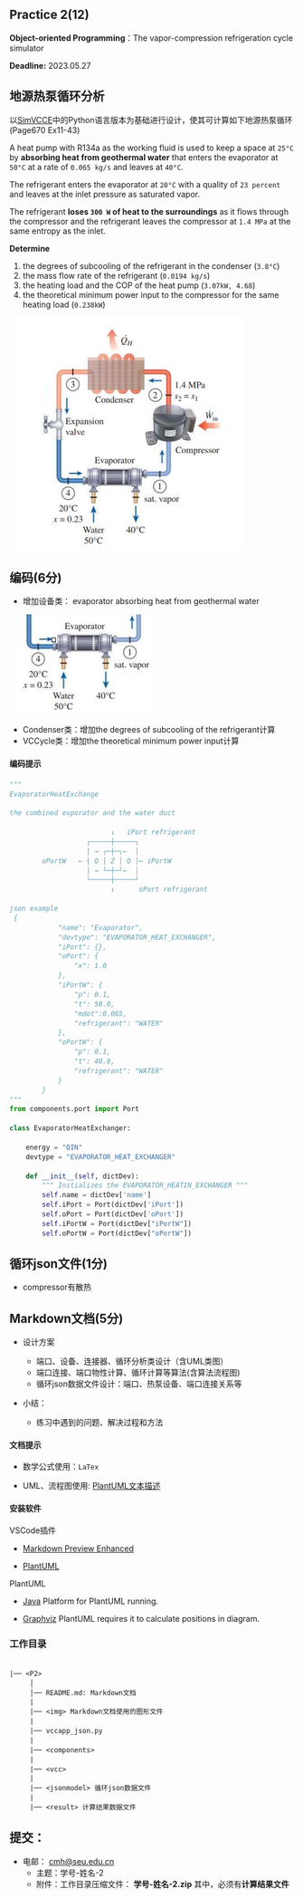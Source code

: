 ## Practice 2(12)

**Object-oriented Programming**：The  vapor-compression refrigeration cycle simulator 

**Deadline:**  2023.05.27

## 地源热泵循环分析

以[SimVCCE](https://gitee.com/thermalogic/simvcce)中的Python语言版本为基础进行设计，使其可计算如下地源热泵循环(Page670 Ex11-43)

A heat pump with R134a as the working fluid is used to keep a space at `25°C` by **absorbing heat from geothermal water** that enters the evaporator at `50°C` at a rate of `0.065 kg/s` and leaves at `40°C`. 

The refrigerant enters the evaporator at `20°C` with a quality of `23 percent` and leaves at the inlet pressure as saturated vapor. 

The refrigerant **loses `300 W` of heat to the surroundings** as it flows through the compressor and the refrigerant leaves the compressor at `1.4 MPa` at the same entropy as the inlet.

**Determine**

1. the degrees of subcooling of the refrigerant in the condenser (`3.8°C`)
2. the mass flow rate of the refrigerant (`0.0194 kg/s`)
3. the heating load and the COP of the heat pump (`3.07kW, 4.68`)
4. the theoretical minimum power input to the compressor for the same heating load (`0.238kW`)

![](./img/heatpump_11_43.jpg)

## 编码(6分)

* 增加设备类： evaporator absorbing heat from geothermal water 

![](./img/evaporator_hp.jpg)

* Condenser类：增加the degrees of subcooling of the refrigerant计算
* VCCycle类：增加the theoretical minimum power input计算

#### 编码提示

```python
"""
EvaporatorHeatExchange

the combined evporator and the water duct

                         ↓   iPort refrigerant
                   ┌─────┼─────┐
                   │ → ┌─┼─┐←  │
        oPortW   ← ┤ Q │ Z │ Q │← iPortW
                   │ → └─┼─┘←  │
                   └─────┼─────┘
                         ↓      oPort refrigerant

json example
 {
            "name": "Evaporator",
            "devtype": "EVAPORATOR_HEAT_EXCHANGER",
            "iPort": {},
            "oPort": {
                "x": 1.0
            },
            "iPortW": {
                "p": 0.1,
                "t": 50.0,
                "mdot":0.065,
                "refrigerant": "WATER"
            },
            "oPortW": {
                "p": 0.1,
                "t": 40.0,
                "refrigerant": "WATER"
            }
        }
"""
from components.port import Port

class EvaporatorHeatExchanger:

    energy = "QIN"
    devtype = "EVAPORATOR_HEAT_EXCHANGER"

    def __init__(self, dictDev):
        """ Initializes the EVAPORATOR_HEATIN_EXCHANGER """
        self.name = dictDev['name']
        self.iPort = Port(dictDev['iPort'])
        self.oPort = Port(dictDev['oPort'])
        self.iPortW = Port(dictDev["iPortW"])
        self.oPortW = Port(dictDev["oPortW"])
```

## 循环json文件(1分)

* compressor有散热

## Markdown文档(5分)

* 设计方案
  * 端口、设备、连接器、循环分析类设计（含UML类图）
  * 端口连接、端口物性计算、循环计算等算法(含算法流程图)
  * 循环json数据文件设计：端口、热泵设备、端口连接关系等
  
* 小结：
   * 练习中遇到的问题、解决过程和方法


#### 文档提示

* 数学公式使用：`LaTex` 

* UML、流程图使用: [PlantUML文本描述](https://gitee.com/thermalogic/simvcce/tree/B2023/uml)

#### 安装软件

VSCode插件

* [Markdown Preview Enhanced](https://shd101wyy.github.io/markdown-preview-enhanced/#/zh-cn/)

* [PlantUML](https://github.com/qjebbs/vscode-plantuml/)

PlantUML

* [Java](https://www.java.com/en/download/) Platform for PlantUML running.

* [Graphviz](https://graphviz.org) PlantUML requires it to calculate positions in diagram.

  
### 工作目录

```txt
 
|── <P2>
     │ 
     │── README.md: Markdown文档
     | 
     |── <img> Markdown文档使用的图形文件
     |
     |── vccapp_json.py
     |
     |── <components> 
     |
     |── <vcc> 
     |
     |── <jsonmodel> 循环json数据文件
     |
     |── <result> 计算结果数据文件 
```  

## 提交：

* 电邮： cmh@seu.edu.cn
  * 主题：学号-姓名-2
  * 附件：工作目录压缩文件： **学号-姓名-2.zip** 其中，必须有**计算结果文件**

 